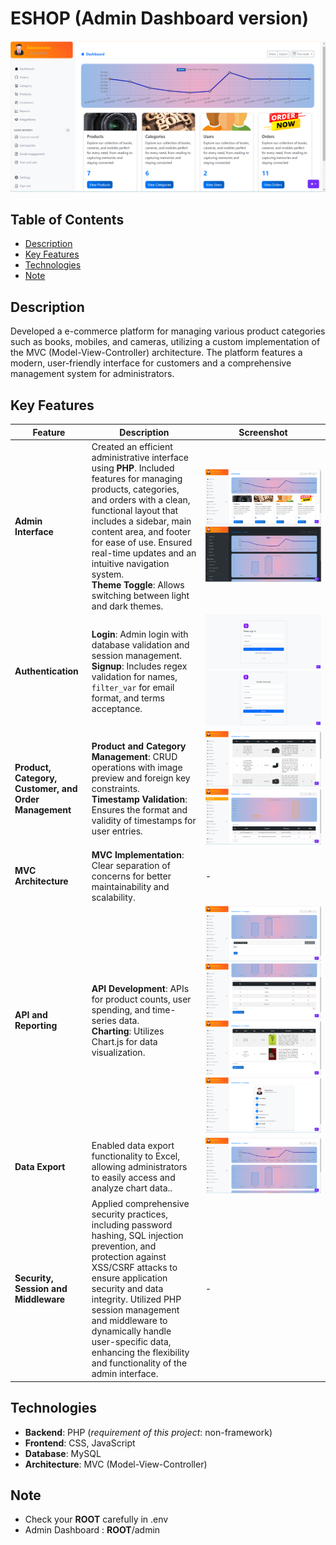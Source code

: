 # ESHOP (Admin Dashboard version)

![Admin Interface](/public/assets/previews/admin/dashboard.png)

## Table of Contents

- [Description](#description)
- [Key Features](#key-features)
- [Technologies](#technologies)
- [Note](#note)

## Description
Developed a e-commerce platform for managing various product categories such as books, mobiles, and cameras, utilizing a custom implementation of the MVC (Model-View-Controller) architecture. The platform features a modern, user-friendly interface for customers and a comprehensive management system for administrators. 

## Key Features

| Feature | Description | Screenshot |
| ------- | ----------- | ---------- |
| **Admin Interface** | Created an efficient administrative interface using **PHP**. Included features for managing products, categories, and orders with a clean, functional layout that includes a sidebar, main content area, and footer for ease of use. Ensured real-time updates and an intuitive navigation system.<br> **Theme Toggle**: Allows switching between light and dark themes. | ![Admin Interface](/public/assets/previews/admin/dashboard.png) ![Admin Interface](/public/assets/previews/admin/toggle-dark.png) |
| **Authentication** | **Login**: Admin login with database validation and session management.<br> **Signup**: Includes regex validation for names, `filter_var` for email format, and terms acceptance. | ![Login Page](/public/assets/previews/admin/login.png) ![Signup Page](/public/assets/previews/admin/signup.png) |
| **Product, Category, Customer, and Order Management** | **Product and Category Management**: CRUD operations with image preview and foreign key constraints.<br> **Timestamp Validation**: Ensures the format and validity of timestamps for user entries. | ![Product Management](/public/assets/previews/admin/products.png) ![Product Management](/public/assets/previews/admin/user_list.png) |
| **MVC Architecture** | **MVC Implementation**: Clear separation of concerns for better maintainability and scalability. | - |
| **API and Reporting** | **API Development**: APIs for product counts, user spending, and time-series data.<br> **Charting**: Utilizes Chart.js for data visualization. | ![API Documentation](/public/assets/previews/admin/category_add_items.png) ![Charts](/public/assets/previews/admin/category.png) ![Charts](/public/assets/previews/admin/products_1.png) ![Charts](/public/assets/previews/admin/settings.png) |
| **Data Export** | Enabled data export functionality to Excel, allowing administrators to easily access and analyze chart data.. | ![Excel Export](/public/assets/previews/admin/reports.png) |
| **Security, Session and Middleware** | Applied comprehensive security practices, including password hashing, SQL injection prevention, and protection against XSS/CSRF attacks to ensure application security and data integrity. Utilized PHP session management and middleware to dynamically handle user-specific data, enhancing the flexibility and functionality of the admin interface. | - |

## Technologies
- **Backend**: PHP (*requirement of this project*: non-framework)
- **Frontend**: CSS, JavaScript
- **Database**: MySQL
- **Architecture**: MVC (Model-View-Controller)

## Note
 - Check your **ROOT** carefully in .env
 - Admin Dashboard : **ROOT**/admin

